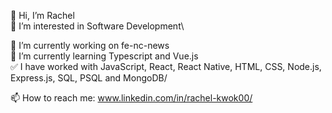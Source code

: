 👋 Hi, I’m Rachel\
👀 I’m interested in Software Development\

🔭 I’m currently working on fe-nc-news\
🌱 I’m currently learning Typescript and Vue.js\
✅ I have worked with JavaScript, React, React Native, HTML, CSS, Node.js, Express.js, SQL, PSQL and MongoDB/

📫 How to reach me: www.linkedin.com/in/rachel-kwok00/
